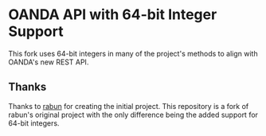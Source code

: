 # OANDA API with 64-bit Integer Support

This fork uses 64-bit integers in many of the project's methods to align with OANDA's new REST API.

## Thanks

Thanks to [rabun](https://github.com/rabun/oanda-rest-java) for creating the initial project. This repository is a fork of rabun's original project with the only difference being the added support for 64-bit integers.